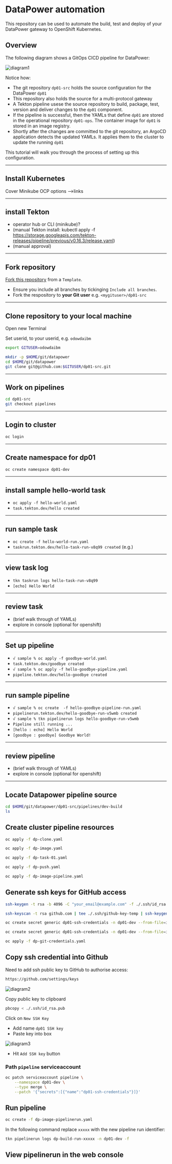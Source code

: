 # DataPower automation

This repository can be used to automate the build, test and deploy of your
DataPower gateway to OpenShift Kubernetes.

## Overview

The following diagram shows a GitOps CICD pipeline for DataPower:

![diagram1](./docs/images/diagram1.drawio.png)

Notice how: 

- The git repository `dp01-src` holds the source configuration for the DataPower `dp01`
- This repository also holds the source for a multi-protocol gateway
- A Tekton pipeline usese the source repository to build, package, test, version and deliver changes to the `dp01` component.
- If the pipeline is successful, then the YAMLs that define `dp01` are stored in the operational repository `dp01-ops`. The container image for `dp01` is stored in an image registry.
- Shortly after the changes are committed to the git repository, an ArgoCD application detects the updated YAMLs. It applies them to the cluster to update the running `dp01`

This tutorial will walk you through the process of setting up this configuration.

---

## Install Kubernetes

Cover Minikube OCP options -->links

---

## install Tekton 
  - operator hub or CLI (minikube)?  
  - (manual Tekton install: kubectl apply -f https://storage.googleapis.com/tekton-releases/pipeline/previous/v0.16.3/release.yaml)
  - (manual approval)

---

## Fork repository
[Fork this repository](https://github.com/dp-auto/dpxx-src/generate) from a `Template`. 
  - Ensure you include all branches by tickinging `Include all branches`. 
  - Fork the respository to **your Git user** e.g. `<mygituser>/dp01-src`

---

## Clone repository to your local machine

Open new Terminal

Set userid, to your userid, e.g. `odowdaibm`

```bash
export GITUSER=odowdaibm
```

```bash
mkdir -p $HOME/git/datapower
cd $HOME/git/datapower
git clone git@github.com:$GITUSER/dp01-src.git
```

---

## Work on pipelines

```bash
cd dp01-src
git checkout pipelines
```

---

## Login to cluster

```bash
oc login
```

---

## Create namespace for dp01

```bash
oc create namespace dp01-dev
```

---

## install sample hello-world task
  - `oc apply -f hello-world.yaml`
  - `task.tekton.dev/hello created`

---

## run sample task
  - `oc create -f hello-world-run.yaml`
  - `taskrun.tekton.dev/hello-task-run-v8q99 created` (e.g.)

---

## view task log
  - `tkn taskrun logs hello-task-run-v8q99`
  - `[echo] Hello World`

---

## review task
  - (brief walk through of YAMLs)
  - explore in console (optional for openshift) 

---

## Set up pipeline
  - `√ sample % oc apply -f goodbye-world.yaml`
  - `task.tekton.dev/goodbye created`
  - `√ sample % oc apply -f hello-goodbye-pipeline.yaml`
  - `pipeline.tekton.dev/hello-goodbye created`

---

## run sample pipeline
  - `√ sample % oc create  -f hello-goodbye-pipeline-run.yaml`
  - `pipelinerun.tekton.dev/hello-goodbye-run-v5wmb created`
  - `√ sample % tkn pipelinerun logs hello-goodbye-run-v5wmb`
  - `Pipeline still running ...`
  - `[hello : echo] Hello World`
  - `[goodbye : goodbye] Goodbye World!`

---

## review pipeline
  - (brief walk through of YAMLs) 
  - explore in console (optional for openshift) 

---

## Locate Datapower pipeline source

```bash
cd $HOME/git/datapower/dp01-src/pipelines/dev-build
ls
```

## Create cluster pipeline resources
  
```bash  
oc apply -f dp-clone.yaml
```

```bash
oc apply -f dp-image.yaml
```

```bash
oc apply -f dp-task-01.yaml
```

```bash
oc apply -f dp-push.yaml
```

```bash
oc apply -f dp-image-pipeline.yaml
```

## Generate ssh keys for GitHub access

```bash
ssh-keygen -t rsa -b 4096 -C "your_email@example.com" -f ./.ssh/id_rsa -q -N ""
```

```bash
ssh-keyscan -t rsa github.com | tee ./.ssh/github-key-temp | ssh-keygen -lf - && cat ./.ssh/github-key-temp >> ./.ssh/known_hosts
```

```bash
oc create secret generic dp01-ssh-credentials -n dp01-dev --from-file=id_rsa=./.ssh/id_rsa --from-file=known_hosts=./.ssh/known_hosts --from-file=./.ssh/config --dry-run=client -o=yaml
```

```bash
oc create secret generic dp01-ssh-credentials -n dp01-dev --from-file=id_rsa=./.ssh/id_rsa --from-file=known_hosts=./.ssh/known_hosts --from-file=./.ssh/config --dry-run=client -o yaml > dp-git-credentials.yaml
```

```bash
oc apply -f dp-git-credentials.yaml
```

## Copy ssh credential into Github

Need to add ssh public key to GitHub to authorise access:

```bash
https://github.com/settings/keys
```

![diagram2](./docs/images/diagram2.png)


Copy public key to clipboard

```bash
pbcopy < ./.ssh/id_rsa.pub
```

Click on `New SSH Key`

* Add name `dp01 SSH key`
* Paste key into box

![diagram3](./docs/images/diagram3.png)

* Hit `Add SSH key` button

### Path `pipeline` serviceaccount

```bash
oc patch serviceaccount pipeline \
    --namespace dp01-dev \
    --type merge \
    --patch '{"secrets":[{"name":"dp01-ssh-credentials"}]}'
```

## Run pipeline

```bash
oc create -f dp-image-pipelinerun.yaml
```

In the following command replace `xxxxx` with the new pipeline run identifier:

```bash
tkn pipelinerun logs dp-build-run-xxxxx -n dp01-dev -f
```

## View pipelinerun in the web console



